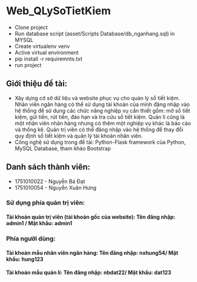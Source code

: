 # Web_QLySoTietKiem
* Clone project
* Run database script (asset/Scripts Database/db_nganhang.sql) in MYSQL
* Create virtualenv venv
* Active virtual environment
* pip install -r requiremnts.txt
* run project

## Giới thiệu đề tài: 
  - Xây dựng cở sở dữ liệu và website phục vụ cho quản lý sổ tiết kiệm. Nhân viên ngân hàng có thể sử dụng tài khoản của mình đăng nhập vào hệ thống để sử dụng các chức năng nghiệp vụ cần thiết gồm: mở sổ tiết kiệm, gửi tiền, rút tiền, đáo hạn và tra cứu sổ tiết kiệm. Quản lí cũng là một nhân viên nhân hàng nhưng có thêm một nghiệp vụ khác là báo cáo và thống kê. Quản trị viên có thể đăng nhập vào hệ thống để thay đổi quy định sổ tiết kiệm và quản lý tài khoản nhân viên.
  - Công nghệ sử dụng trong đề tài: Python-Flask framework của Python, MySQL Database, tham khảo Bootstrap
  
## Danh sách thành viên:
+ 1751010022 - Nguyễn Bá Đạt
+ 1751010054 - Nguyễn Xuân Hưng

 ### Sử dụng phía quản trị viên:
 #### Tài khoản quản trị viên (tài khoản gốc của website): Tên đăng nhập: admin1 / Mật khẩu: admin1
 
 ### Phía người dùng: 
 #### Tài khoản mẫu nhân viên ngân hàng: Tên đăng nhập: nxhung54/ Mật khẩu: hung123
 #### Tài khoản mẫu quản lí: Tên đăng nhập: nbdat22/ Mật khẩu: dat123
